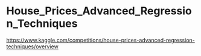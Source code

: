 # House_Prices_Advanced_Regression_Techniques
https://www.kaggle.com/competitions/house-prices-advanced-regression-techniques/overview
